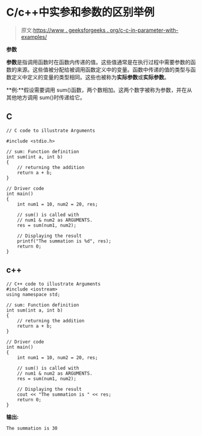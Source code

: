 # C/c++中实参和参数的区别举例

> 原文:[https://www . geeksforgeeks . org/c-c-in-parameter-with-examples/](https://www.geeksforgeeks.org/difference-between-argument-and-parameter-in-c-c-with-examples/)

**参数**

**参数**是指调用函数时在函数内传递的值。这些值通常是在执行过程中需要参数的函数的来源。这些值被分配给被调用函数定义中的变量。函数中传递的值的类型与函数定义中定义的变量的类型相同。这些也被称为**实际参数**或**实际参数**。

**例:**假设需要调用 sum()函数，两个数相加。这两个数字被称为参数，并在从其他地方调用 sum()时传递给它。

## C

```
// C code to illustrate Arguments

#include <stdio.h>

// sum: Function definition
int sum(int a, int b)
{
    // returning the addition
    return a + b;
}

// Driver code
int main()
{
    int num1 = 10, num2 = 20, res;

    // sum() is called with
    // num1 & num2 as ARGUMENTS.
    res = sum(num1, num2);

    // Displaying the result
    printf("The summation is %d", res);
    return 0;
}
```

## c++

```
// C++ code to illustrate Arguments
#include <iostream>
using namespace std;

// sum: Function definition
int sum(int a, int b)
{
    // returning the addition
    return a + b;
}

// Driver code
int main()
{
    int num1 = 10, num2 = 20, res;

    // sum() is called with
    // num1 & num2 as ARGUMENTS.
    res = sum(num1, num2);

    // Displaying the result
    cout << "The summation is " << res;
    return 0;
}
```

**输出:**

```
The summation is 30

```